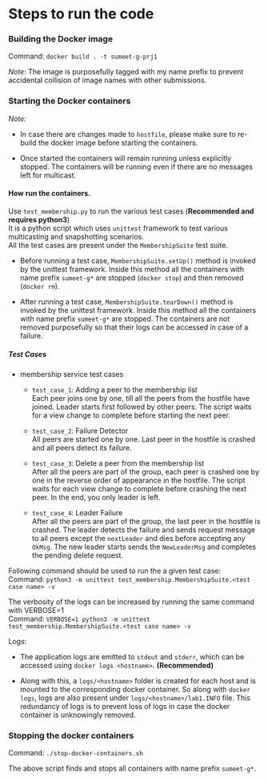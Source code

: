 # Steps to run the code

### Building the Docker image
Command: `docker build . -t sumeet-g-prj1`

*Note:* The image is purposefully tagged with my name prefix to prevent accidental collision of image names with other
submissions.

### Starting the Docker containers
*Note:*
- In case there are changes made to `hostfile`, please make sure to re-build the docker image before
starting the containers.

- Once started the containers will remain running unless explicitly stopped. The containers will be running even if
there are no messages left for multicast.


#### How run the containers.
Use `test_membership.py` to run the various test cases (**Recommended and requires python3**) <br/>
It is a python script which uses `unittest` framework to test various multicasting and snapshotting scenarios. <br/>
All the test cases are present under the `MembershipSuite` test suite.
- Before running a test case, `MembershipSuite.setUp()` method is invoked by the unittest framework.
Inside this method all the containers with name prefix `sumeet-g*` are stopped (`docker stop`) and then removed
(`docker rm`).

- After running a test case, `MembershipSuite.tearDown()` method is invoked by the unittest framework.
Inside this method all the containers with name prefix `sumeet-g*` are stopped. The containers are not removed
purposefully so that their logs can be accessed in case of a failure.

##### Test Cases
- membership service test cases
    - `test_case_1`: Adding a peer to the membership list<br/>
    Each peer joins one by one, till all the peers from the hostfile have joined.
    Leader starts first followed by other peers. The script waits for a view change to complete before starting
    the next peer.

    - `test_case_2`: Failure Detector <br/>
    All peers are started one by one. Last peer in the hostfile is crashed and all peers detect its failure.

    - `test_case_3`: Delete a peer from the membership list <br/>
    After all the peers are part of the group, each peer is crashed one by one in the reverse
    order of appearance in the hostfile. The script waits for each view change to complete before crashing
    the next peer. In the end, you only leader is left.

    - `test_case_4`: Leader Failure <br/>
    After all the peers are part of the group, the last peer in the hostfile is crashed. The leader
    detects the failure and sends request message to all peers except the `nextLeader` and dies before accepting any
    `OkMsg`. The new leader starts sends the `NewLeaderMsg` and completes the pending delete request.

Following command should be used to run the a given test case: <br/>
Command: `python3 -m unittest test_membership.MembershipSuite.<test case name> -v` <br/>

The verbosity of the logs can be increased by running the same command with VERBOSE=1 <br/>
Command: `VERBOSE=1 python3 -m unittest test_membership.MembershipSuite.<test case name> -v` <br/>

Logs:
- The application logs are emitted to `stdout` and `stderr`, which can be accessed using `docker logs <hostname>`.
**(Recommended)**

- Along with this, a `logs/<hostname>` folder is created for each host and is mounted to the corresponding docker container.
So along with `docker logs`, logs are also present under `logs/<hostname>/lab1.INFO` file.
This redundancy of logs is to prevent loss of logs in case the docker container is unknowingly removed.

### Stopping the docker containers
Command: `./stop-docker-containers.sh`

The above script finds and stops all containers with name prefix `sumeet-g*`.